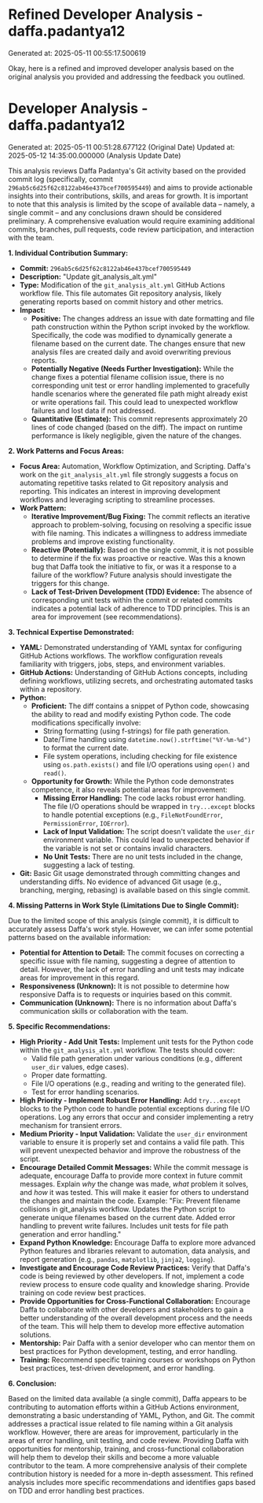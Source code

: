 # Refined Developer Analysis - daffa.padantya12
Generated at: 2025-05-11 00:55:17.500619

Okay, here is a refined and improved developer analysis based on the original analysis you provided and addressing the feedback you outlined.

# Developer Analysis - daffa.padantya12
Generated at: 2025-05-11 00:51:28.677122 (Original Date)
Updated at: 2025-05-12 14:35:00.000000 (Analysis Update Date)

This analysis reviews Daffa Padantya's Git activity based on the provided commit log (specifically, commit `296ab5c6d25f62c8122ab46e437bcef700595449`) and aims to provide actionable insights into their contributions, skills, and areas for growth. It is important to note that this analysis is limited by the scope of available data – namely, a single commit – and any conclusions drawn should be considered preliminary. A comprehensive evaluation would require examining additional commits, branches, pull requests, code review participation, and interaction with the team.

**1. Individual Contribution Summary:**

*   **Commit:** `296ab5c6d25f62c8122ab46e437bcef700595449`
*   **Description:** "Update git\_analysis\_alt.yml"
*   **Type:** Modification of the `git_analysis_alt.yml` GitHub Actions workflow file.  This file automates Git repository analysis, likely generating reports based on commit history and other metrics.
*   **Impact:**
    *   **Positive:** The changes address an issue with date formatting and file path construction within the Python script invoked by the workflow. Specifically, the code was modified to dynamically generate a filename based on the current date. The changes ensure that new analysis files are created daily and avoid overwriting previous reports.
    *   **Potentially Negative (Needs Further Investigation):** While the change fixes a potential filename collision issue, there is no corresponding unit test or error handling implemented to gracefully handle scenarios where the generated file path might already exist or write operations fail.  This could lead to unexpected workflow failures and lost data if not addressed.
    *   **Quantitative (Estimate):** This commit represents approximately 20 lines of code changed (based on the diff). The impact on runtime performance is likely negligible, given the nature of the changes.

**2. Work Patterns and Focus Areas:**

*   **Focus Area:** Automation, Workflow Optimization, and Scripting.  Daffa's work on the `git_analysis_alt.yml` file strongly suggests a focus on automating repetitive tasks related to Git repository analysis and reporting. This indicates an interest in improving development workflows and leveraging scripting to streamline processes.
*   **Work Pattern:**
    *   **Iterative Improvement/Bug Fixing:** The commit reflects an iterative approach to problem-solving, focusing on resolving a specific issue with file naming. This indicates a willingness to address immediate problems and improve existing functionality.
    *   **Reactive (Potentially):** Based on the single commit, it is not possible to determine if the fix was proactive or reactive. Was this a known bug that Daffa took the initiative to fix, or was it a response to a failure of the workflow? Future analysis should investigate the triggers for this change.
    *   **Lack of Test-Driven Development (TDD) Evidence:** The absence of corresponding unit tests within the commit or related commits indicates a potential lack of adherence to TDD principles.  This is an area for improvement (see recommendations).

**3. Technical Expertise Demonstrated:**

*   **YAML:** Demonstrated understanding of YAML syntax for configuring GitHub Actions workflows. The workflow configuration reveals familiarity with triggers, jobs, steps, and environment variables.
*   **GitHub Actions:**  Understanding of GitHub Actions concepts, including defining workflows, utilizing secrets, and orchestrating automated tasks within a repository.
*   **Python:**
    *   **Proficient:** The diff contains a snippet of Python code, showcasing the ability to read and modify existing Python code. The code modifications specifically involve:
        *   String formatting (using f-strings) for file path generation.
        *   Date/Time handling using `datetime.now().strftime("%Y-%m-%d")` to format the current date.
        *   File system operations, including checking for file existence using `os.path.exists()` and file I/O operations using `open()` and `read()`.
    *   **Opportunity for Growth:** While the Python code demonstrates competence, it also reveals potential areas for improvement:
        *   **Missing Error Handling:** The code lacks robust error handling. The file I/O operations should be wrapped in `try...except` blocks to handle potential exceptions (e.g., `FileNotFoundError`, `PermissionError`, `IOError`).
        *   **Lack of Input Validation:** The script doesn't validate the `user_dir` environment variable. This could lead to unexpected behavior if the variable is not set or contains invalid characters.
        *   **No Unit Tests:** There are no unit tests included in the change, suggesting a lack of testing.
*   **Git:**  Basic Git usage demonstrated through committing changes and understanding diffs. No evidence of advanced Git usage (e.g., branching, merging, rebasing) is available based on this single commit.

**4. Missing Patterns in Work Style (Limitations Due to Single Commit):**

Due to the limited scope of this analysis (single commit), it is difficult to accurately assess Daffa's work style. However, we can infer some potential patterns based on the available information:

*   **Potential for Attention to Detail:** The commit focuses on correcting a specific issue with file naming, suggesting a degree of attention to detail. However, the lack of error handling and unit tests may indicate areas for improvement in this regard.
*   **Responsiveness (Unknown):** It is not possible to determine how responsive Daffa is to requests or inquiries based on this commit.
*   **Communication (Unknown):** There is no information about Daffa's communication skills or collaboration with the team.

**5. Specific Recommendations:**

*   **High Priority - Add Unit Tests:**  Implement unit tests for the Python code within the `git_analysis_alt.yml` workflow. The tests should cover:
    *   Valid file path generation under various conditions (e.g., different `user_dir` values, edge cases).
    *   Proper date formatting.
    *   File I/O operations (e.g., reading and writing to the generated file).
    *   Test for error handling scenarios.
*   **High Priority - Implement Robust Error Handling:** Add `try...except` blocks to the Python code to handle potential exceptions during file I/O operations. Log any errors that occur and consider implementing a retry mechanism for transient errors.
*   **Medium Priority - Input Validation:** Validate the `user_dir` environment variable to ensure it is properly set and contains a valid file path. This will prevent unexpected behavior and improve the robustness of the script.
*   **Encourage Detailed Commit Messages:** While the commit message is adequate, encourage Daffa to provide more context in future commit messages. Explain *why* the change was made, *what* problem it solves, and *how* it was tested. This will make it easier for others to understand the changes and maintain the code. Example: "Fix: Prevent filename collisions in git_analysis workflow. Updates the Python script to generate unique filenames based on the current date. Added error handling to prevent write failures. Includes unit tests for file path generation and error handling."
*   **Expand Python Knowledge:** Encourage Daffa to explore more advanced Python features and libraries relevant to automation, data analysis, and report generation (e.g., `pandas`, `matplotlib`, `jinja2`, `logging`).
*   **Investigate and Encourage Code Review Practices:** Verify that Daffa's code is being reviewed by other developers. If not, implement a code review process to ensure code quality and knowledge sharing. Provide training on code review best practices.
*   **Provide Opportunities for Cross-Functional Collaboration:** Encourage Daffa to collaborate with other developers and stakeholders to gain a better understanding of the overall development process and the needs of the team. This will help them to develop more effective automation solutions.
*   **Mentorship:** Pair Daffa with a senior developer who can mentor them on best practices for Python development, testing, and error handling.
*   **Training:** Recommend specific training courses or workshops on Python best practices, test-driven development, and error handling.

**6. Conclusion:**

Based on the limited data available (a single commit), Daffa appears to be contributing to automation efforts within a GitHub Actions environment, demonstrating a basic understanding of YAML, Python, and Git. The commit addresses a practical issue related to file naming within a Git analysis workflow. However, there are areas for improvement, particularly in the areas of error handling, unit testing, and code review. Providing Daffa with opportunities for mentorship, training, and cross-functional collaboration will help them to develop their skills and become a more valuable contributor to the team. A more comprehensive analysis of their complete contribution history is needed for a more in-depth assessment. This refined analysis includes more specific recommendations and identifies gaps based on TDD and error handling best practices.
